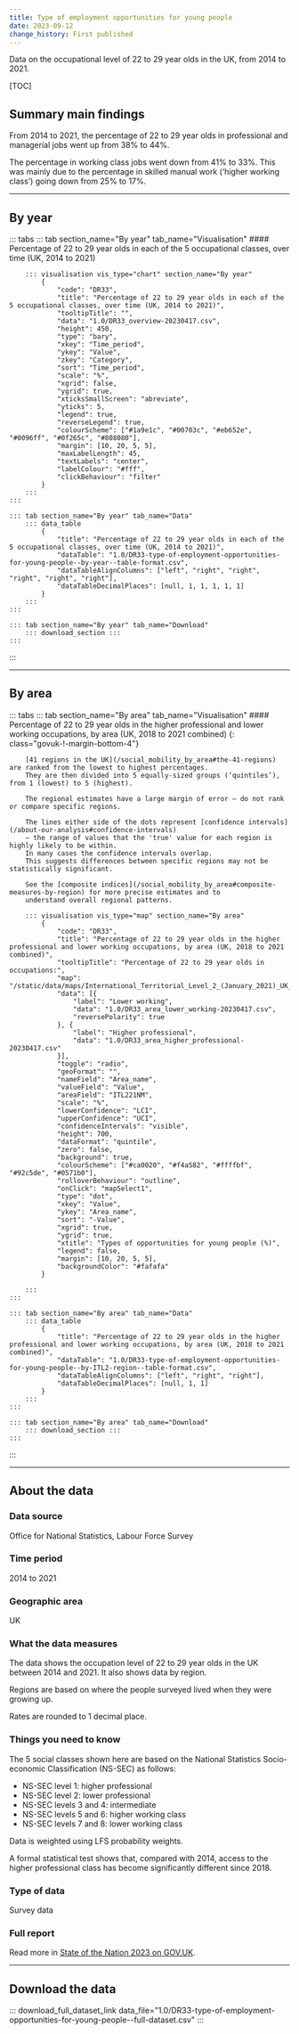 ```yaml
---
title: Type of employment opportunities for young people
date: 2023-09-12
change_history: First published
---
```


Data on the occupational level of 22 to 29 year olds in the UK, from 2014 to 2021.

[TOC]

## Summary main findings

From 2014 to 2021, the percentage of 22 to 29 year olds in professional and managerial jobs went up from 38% to 44%.

The percentage in working class jobs went down from 41% to 33%.
This was mainly due to the percentage in skilled manual work (‘higher working class’) going down from 25% to 17%.

---

## By year

::: tabs
    ::: tab section_name="By year" tab_name="Visualisation"
        #### Percentage of 22 to 29 year olds in each of the 5 occupational classes, over time (UK, 2014 to 2021)

        ::: visualisation vis_type="chart" section_name="By year"
            {
                "code": "DR33",
                "title": "Percentage of 22 to 29 year olds in each of the 5 occupational classes, over time (UK, 2014 to 2021)",
                "tooltipTitle": "",
                "data": "1.0/DR33_overview-20230417.csv",
                "height": 450,
                "type": "bary",
                "xkey": "Time_period",
                "ykey": "Value",
                "zkey": "Category",
                "sort": "Time_period",
                "scale": "%",
                "xgrid": false,
                "ygrid": true,
                "xticksSmallScreen": "abreviate",
                "yticks": 5,
                "legend": true,
                "reverseLegend": true,
                "colourScheme": ["#1a9e1c", "#00703c", "#eb652e", "#0096ff", "#0f265c", "#808080"],
                "margin": [10, 20, 5, 5],
                "maxLabelLength": 45,
                "textLabels": "center",
                "labelColour": "#fff",
                "clickBehaviour": "filter"
            }
        :::
    :::

    ::: tab section_name="By year" tab_name="Data"
        ::: data_table
            {
                "title": "Percentage of 22 to 29 year olds in each of the 5 occupational classes, over time (UK, 2014 to 2021)",
                "dataTable": "1.0/DR33-type-of-employment-opportunities-for-young-people--by-year--table-format.csv",
                "dataTableAlignColumns": ["left", "right", "right", "right", "right", "right"],
                "dataTableDecimalPlaces": [null, 1, 1, 1, 1, 1]
            }
        :::
    :::

    ::: tab section_name="By year" tab_name="Download"
        ::: download_section :::
    :::
:::

---

## By area

::: tabs
    ::: tab section_name="By area" tab_name="Visualisation"
        #### Percentage of 22 to 29 year olds in the higher professional and lower working occupations, by area (UK, 2018 to 2021 combined) {: class="govuk-!-margin-bottom-4"}

        [41 regions in the UK](/social_mobility_by_area#the-41-regions) are ranked from the lowest to highest percentages.
        They are then divided into 5 equally-sized groups (‘quintiles’), from 1 (lowest) to 5 (highest).
        
        The regional estimates have a large margin of error – do not rank or compare specific regions.
        
        The lines either side of the dots represent [confidence intervals](/about-our-analysis#confidence-intervals)
        – the range of values that the 'true' value for each region is highly likely to be within.
        In many cases the confidence intervals overlap.
        This suggests differences between specific regions may not be statistically significant.
        
        See the [composite indices](/social_mobility_by_area#composite-measures-by-region) for more precise estimates and to
        understand overall regional patterns.

        ::: visualisation vis_type="map" section_name="By area"
            {
                "code": "DR33",
                "title": "Percentage of 22 to 29 year olds in the higher professional and lower working occupations, by area (UK, 2018 to 2021 combined)",
                "tooltipTitle": "Percentage of 22 to 29 year olds in occupations:",
                "map": "/static/data/maps/International_Territorial_Level_2_(January_2021)_UK_BUC.json",
                "data": [{
                    "label": "Lower working",
                    "data": "1.0/DR33_area_lower_working-20230417.csv",
                    "reversePolarity": true
                }, {
                    "label": "Higher professional",
                    "data": "1.0/DR33_area_higher_professional-20230417.csv"
                }],
                "toggle": "radio",
                "geoFormat": "",
                "nameField": "Area_name",
                "valueField": "Value",
                "areaField": "ITL221NM",
                "scale": "%",
                "lowerConfidence": "LCI",
                "upperConfidence": "UCI",
                "confidenceIntervals": "visible",
                "height": 700,
                "dataFormat": "quintile",
                "zero": false,
                "background": true,
                "colourScheme": ["#ca0020", "#f4a582", "#ffffbf", "#92c5de", "#0571b0"],
                "rolloverBehaviour": "outline",
                "onClick": "mapSelect1",
                "type": "dot",
                "xkey": "Value",
                "ykey": "Area_name",
                "sort": "-Value",
                "xgrid": true,
                "ygrid": true,
                "xtitle": "Types of opportunities for young people (%)",
                "legend": false,
                "margin": [10, 20, 5, 5],
                "backgroundColor": "#fafafa"
            }
                
        :::
    :::

    ::: tab section_name="By area" tab_name="Data"
        ::: data_table
            {
                "title": "Percentage of 22 to 29 year olds in the higher professional and lower working occupations, by area (UK, 2018 to 2021 combined)",
                "dataTable": "1.0/DR33-type-of-employment-opportunities-for-young-people--by-ITL2-region--table-format.csv",
                "dataTableAlignColumns": ["left", "right", "right"],
                "dataTableDecimalPlaces": [null, 1, 1]
            }
        :::
    :::

    ::: tab section_name="By area" tab_name="Download"
        ::: download_section :::
    :::
:::

---

## About the data

### Data source
Office for National Statistics, Labour Force Survey

### Time period
2014 to 2021

### Geographic area
UK

### What the data measures
The data shows the occupation level of 22 to 29 year olds in the UK between 2014 and 2021. It also shows data by region.

Regions are based on where the people surveyed lived when they were growing up.

Rates are rounded to 1 decimal place.

### Things you need to know
The 5 social classes shown here are based on the National Statistics Socio-economic Classification (NS-SEC) as follows:

* NS-SEC level 1: higher professional
* NS-SEC level 2: lower professional
* NS-SEC levels 3 and 4: intermediate
* NS-SEC levels 5 and 6: higher working class
* NS-SEC levels 7 and 8: lower working class

Data is weighted using LFS probability weights.

A formal statistical test shows that, compared with 2014, access to the higher professional class has become significantly different since 2018.


### Type of data
Survey data

### Full report
Read more in [State of the Nation 2023 on GOV.UK](https://www.gov.uk/government/publications/state-of-the-nation-2023-people-and-places).

---

## Download the data

::: download_full_dataset_link data_file="1.0/DR33-type-of-employment-opportunities-for-young-people--full-dataset.csv" :::
